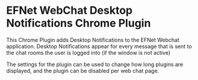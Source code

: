 EFNet WebChat Desktop Notifications Chrome Plugin
==================================

This Chrome Plugin adds Desktop Notifications to the EFNet Webchat application. Desktop Notifications appear for every message that is sent to the chat rooms the user is logged into (if the window is not active)

The settings for the plugin can be used to change how long plugins are displayed, and the plugin can be disabled per web chat page.